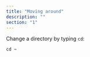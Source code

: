```yaml
---
title: "Moving around"
description: ""
section: "1"
---
```


Change a directory by typing `cd`:

```shell
cd ~
```
